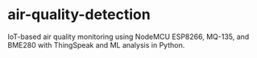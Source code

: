 # air-quality-detection
IoT-based air quality monitoring using NodeMCU ESP8266, MQ-135, and BME280 with ThingSpeak and ML analysis in Python.
